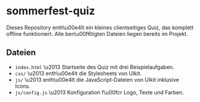 # sommerfest-quiz

Dieses Repository enth\u00e4lt ein kleines clientseitiges Quiz, das komplett offline funktioniert. Alle ben\u00f6tigten Dateien liegen bereits im Projekt.

## Dateien

- `index.html` \u2013 Startseite des Quiz mit drei Beispielaufgaben.
- `css/` \u2013 enth\u00e4lt die Stylesheets von UIkit.
- `js/` \u2013 enth\u00e4lt die JavaScript-Dateien von UIkit inklusive Icons.
- `js/config.js` \u2013 Konfiguration f\u00fcr Logo, Texte und Farben.


